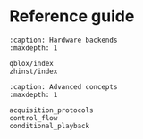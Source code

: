 # Reference guide

```{toctree}
:caption: Hardware backends
:maxdepth: 1

qblox/index
zhinst/index
```

```{toctree}
:caption: Advanced concepts
:maxdepth: 1

acquisition_protocols
control_flow
conditional_playback
```
